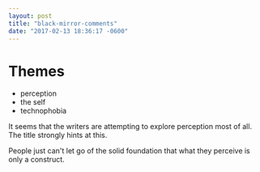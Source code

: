 ```yaml
---
layout: post
title: "black-mirror-comments"
date: "2017-02-13 18:36:17 -0600"
---
```



# Themes

- perception
- the self
- technophobia

It seems that the writers are attempting to explore perception most of all. The title strongly hints at this.

People just can't let go of the solid foundation that what they perceive is only a construct.
